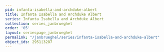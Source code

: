 ```yaml
---
pid: infanta-isabella-and-archduke-albert
title: Infanta Isabella and Archduke Albert
series: Infanta Isabella and Archduke Albert
collection: series_janbrueghel
order: '05'
layout: seriespage_janbrueghel
permalink: "/janbrueghel/series/infanta-isabella-and-archduke-albert"
object_ids: 2951|3287
---
```


